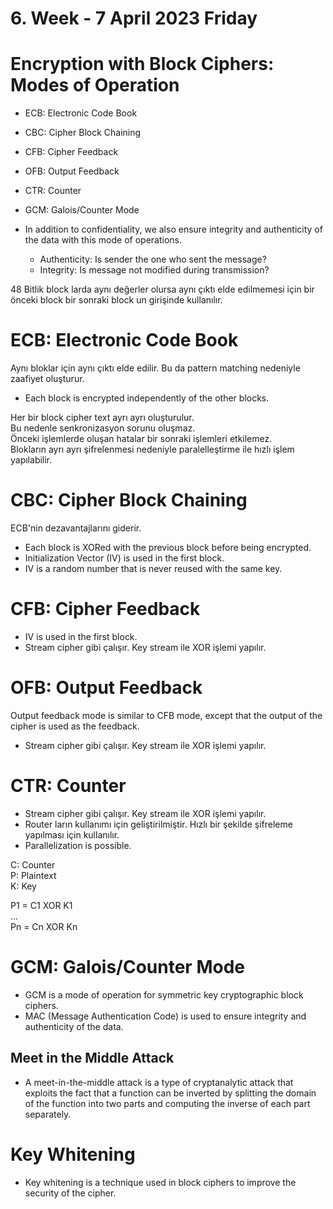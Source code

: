 # 6. Week - 7 April 2023 Friday

# Encryption with Block Ciphers: Modes of Operation

* ECB: Electronic Code Book
* CBC: Cipher Block Chaining
* CFB: Cipher Feedback
* OFB: Output Feedback
* CTR: Counter
* GCM: Galois/Counter Mode

* In addition to confidentiality, we also ensure integrity and authenticity of the data with this mode of operations.
  * Authenticity: Is sender the one who sent the message?
  * Integrity: Is message not modified during transmission?

48 Bitlik block larda aynı değerler olursa aynı çıktı elde edilmemesi için bir önceki block bir sonraki block un girişinde kullanılır.

# ECB: Electronic Code Book

Aynı bloklar için aynı çıktı elde edilir. Bu da pattern matching nedeniyle zaafiyet oluşturur.
* Each block is encrypted independently of the other blocks.

Her bir block cipher text ayrı ayrı oluşturulur.  
Bu nedenle senkronizasyon sorunu oluşmaz.  
Önceki işlemlerde oluşan hatalar bir sonraki işlemleri etkilemez.  
Blokların ayrı ayrı şifrelenmesi nedeniyle paralelleştirme ile hızlı işlem yapılabilir.

# CBC: Cipher Block Chaining
ECB'nin dezavantajlarını giderir.
* Each block is XORed with the previous block before being encrypted.
* Initialization Vector (IV) is used in the first block.
* IV is a random number that is never reused with the same key.

# CFB: Cipher Feedback
* IV is used in the first block.
* Stream cipher gibi çalışır. Key stream ile XOR işlemi yapılır.

# OFB: Output Feedback
Output feedback mode is similar to CFB mode, except that the output of the cipher is used as the feedback.
* Stream cipher gibi çalışır. Key stream ile XOR işlemi yapılır.

# CTR: Counter
* Stream cipher gibi çalışır. Key stream ile XOR işlemi yapılır.
* Router ların kullanımı için geliştirilmiştir. Hızlı bir şekilde şifreleme yapılması için kullanılır.
* Parallelization is possible.

C: Counter  
P: Plaintext  
K: Key  

P1 = C1 XOR K1  
...  
Pn = Cn XOR Kn  

# GCM: Galois/Counter Mode
* GCM is a mode of operation for symmetric key cryptographic block ciphers.
* MAC (Message Authentication Code) is used to ensure integrity and authenticity of the data.

## Meet in the Middle Attack
* A meet-in-the-middle attack is a type of cryptanalytic attack that exploits the fact that a function can be inverted by splitting the domain of the function into two parts and computing the inverse of each part separately.

# Key Whitening
* Key whitening is a technique used in block ciphers to improve the security of the cipher.
